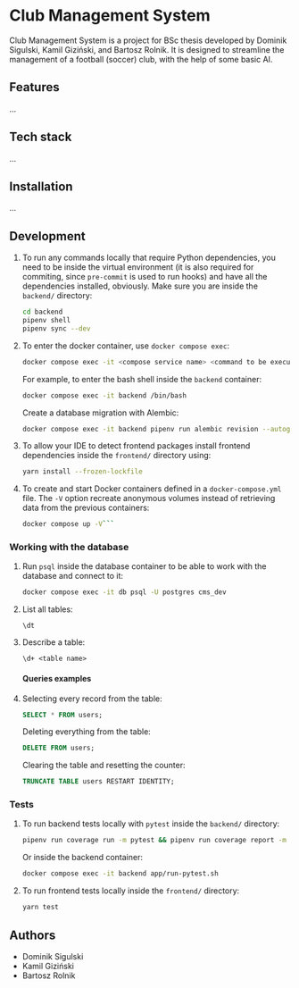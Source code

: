 # Club Management System

Club Management System is a project for BSc thesis developed by Dominik Sigulski, Kamil Giziński, and Bartosz Rolnik. It is designed to streamline the management of a football (soccer) club, with the help of some basic AI.

## Features

...

## Tech stack

...

## Installation

...

## Development

1. To run any commands locally that require Python dependencies, you need to be inside the virtual environment (it is also required for commiting, since `pre-commit` is used to run hooks) and have all the dependencies installed, obviously. Make sure you are inside the `backend/` directory:

   ```bash
   cd backend
   pipenv shell
   pipenv sync --dev
   ```

1. To enter the docker container, use `docker compose exec`:

   ```bash
   docker compose exec -it <compose service name> <command to be executed>
   ```

   For example, to enter the bash shell inside the `backend` container:

   ```bash
   docker compose exec -it backend /bin/bash
   ```

   Create a database migration with Alembic:

   ```bash
   docker compose exec -it backend pipenv run alembic revision --autogenerate -m "<message>"
   ```

1. To allow your IDE to detect frontend packages install frontend dependencies inside the `frontend/` directory using:

   ```bash
   yarn install --frozen-lockfile
   ```

1. To create and start Docker containers defined in a `docker-compose.yml` file. The `-V` option recreate anonymous volumes instead of retrieving data from the previous containers:

   ```bash
   docker compose up -V```

### Working with the database

1. Run `psql` inside the database container to be able to work with the database and connect to it:

   ```bash
   docker compose exec -it db psql -U postgres cms_dev
   ```

1. List all tables:

   ```
   \dt
   ```

1. Describe a table:
   ```
   \d+ <table name>
   ```

   #### Queries examples

1. Selecting every record from the table:

   ```sql
   SELECT * FROM users;
   ```

   Deleting everything from the table:

   ```sql
   DELETE FROM users;
   ```

   Clearing the table and resetting the counter:

   ```sql
   TRUNCATE TABLE users RESTART IDENTITY;
   ```

### Tests

1. To run backend tests locally with `pytest` inside the `backend/` directory:

   ```bash
   pipenv run coverage run -m pytest && pipenv run coverage report -m
   ```

   Or inside the backend container:

   ```bash
   docker compose exec -it backend app/run-pytest.sh
   ```

1. To run frontend tests locally inside the `frontend/` directory:

   ```bash
   yarn test
   ```

## Authors

- Dominik Sigulski
- Kamil Giziński
- Bartosz Rolnik
